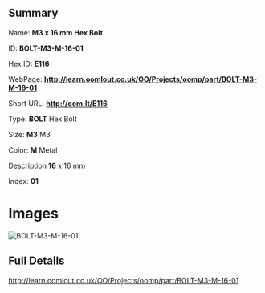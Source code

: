 

## Summary
 
Name: __M3 x 16 mm Hex Bolt__

ID: __BOLT-M3-M-16-01__

Hex ID: __E116__

WebPage: __http://learn.oomlout.co.uk/OO/Projects/oomp/part/BOLT-M3-M-16-01__

Short URL: __http://oom.lt/E116__


Type: __BOLT__ Hex Bolt 

Size: __M3__ M3 

Color: __M__ Metal 

Description __16__ x 16 mm 

Index: __01__


# Images
![BOLT-M3-M-16-01](http://oomlout.com/oomp-gen/parts/BOLT-M3-M-16-01/BOLT-M3-M-16-01_420.jpg)



## Full Details

 http://learn.oomlout.co.uk/OO/Projects/oomp/part/BOLT-M3-M-16-01














